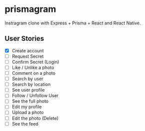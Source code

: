 # prismagram

Instragram clone with Express + Prisma + React and React Native.

## User Stories

 - [x] Create account
 - [ ] Request Secret
 - [ ] Confirm Secret (Login)
 - [ ] Like / Unlike a photo
 - [ ] Comment on a photo
 - [ ] Search by user
 - [ ] Search by location
 - [ ] See user profile
 - [ ] Follow / Unfollow User
 - [ ] See the full photo
 - [ ] Edit my profile
 - [ ] Upload a photo
 - [ ] Edit the photo (Delete)
 - [ ] See the feed